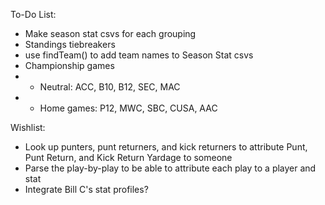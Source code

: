 To-Do List: 
- Make season stat csvs for each grouping
- Standings tiebreakers
- use findTeam() to add team names to Season Stat csvs
- Championship games
- - Neutral: ACC, B10, B12, SEC, MAC
- - Home games: P12, MWC, SBC, CUSA, AAC

Wishlist:

- Look up punters, punt returners, and kick returners to attribute Punt, Punt Return, and Kick Return Yardage to someone
- Parse the play-by-play to be able to attribute each play to a player and stat
- Integrate Bill C's stat profiles?
